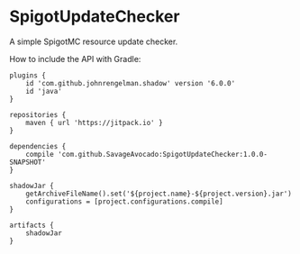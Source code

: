 # SpigotUpdateChecker
A simple SpigotMC resource update checker.

How to include the API with Gradle:
```
plugins {
    id 'com.github.johnrengelman.shadow' version '6.0.0'
    id 'java'
}

repositories {
	maven { url 'https://jitpack.io' }
}

dependencies {
    compile 'com.github.SavageAvocado:SpigotUpdateChecker:1.0.0-SNAPSHOT'
}

shadowJar {
    getArchiveFileName().set('${project.name}-${project.version}.jar')
    configurations = [project.configurations.compile]
}

artifacts {
    shadowJar
}
```
